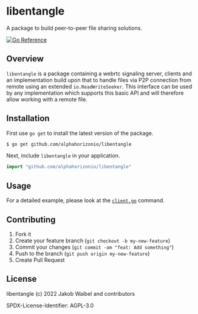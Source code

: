 # libentangle

A package to build peer-to-peer file sharing solutions.

[![Go Reference](https://pkg.go.dev/badge/github.com/alphahorizonio/libentangle.svg)](https://pkg.go.dev/github.com/alphahorizonio/libentangle)

## Overview

`libentangle` is a package containing a webrtc signaling server, clients and an implementation build upon that to handle files via P2P connection from remote using an extended `io.ReadWriteSeeker`. This interface can be used by any implementation which supports this basic API and will therefore allow working with a remote file. 

## Installation 

First use `go get` to install the latest version of the package.

```bash
$ go get github.com/alphahorizonio/libentangle
```

Next, include `libentangle` in your application.

```go
import "github.com/alphahorizonio/libentangle"
```

## Usage 

For a detailed example, please look at the [`client.go`](https://github.com/alphahorizonio/libentangle/blob/main/cmd/libentangle/cmd/client.go) command. 

## Contributing 

1. Fork it
2. Create your feature branch (`git checkout -b my-new-feature`)
3. Commit your changes (`git commit -am "feat: Add something"`)
4. Push to the branch (`git push origin my-new-feature`)
5. Create Pull Request

## License 

libentangle (c) 2022 Jakob Waibel and contributors

SPDX-License-Identifier: AGPL-3.0

